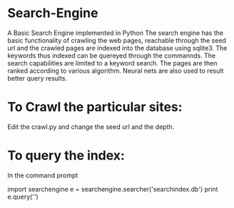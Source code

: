 # Search-Engine
A Basic Search Engine implemented in Python
The search engine has the basic functionality of crawling the web pages, reachable through the seed url and the crawled pages are indexed into the database using sqlite3. The keywords thus indexed can be quereyed through the commannds. The search capabilities are limited to a keyword search. The pages are then ranked according to various algorithm. Neural nets are also used to result better query results.

# To Crawl the particular sites:

Edit the crawl.py and change the seed url and the depth.


# To query the index:

In the command prompt 

import searchengine
e = searchengine.searcher('searchindex.db')
print e.query('<your keyword>')


